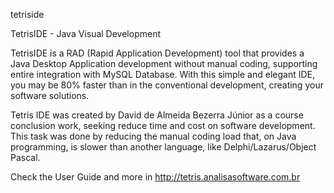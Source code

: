 tetriside

TetrisIDE - Java Visual Development

TetrisIDE is a RAD (Rapid Application Development) tool that provides a Java Desktop Application development without manual coding, supporting entire integration with MySQL Database. With this simple and elegant IDE, you may be 80% faster than in the conventional development, creating your software solutions.

Tetris IDE was created by David de Almeida Bezerra Júnior as a course conclusion work, seeking reduce time and cost on software development. This task was done by reducing the manual coding load that, on Java programming, is slower than another language, like Delphi/Lazarus/Object Pascal.

Check the User Guide and more in http://tetris.analisasoftware.com.br
